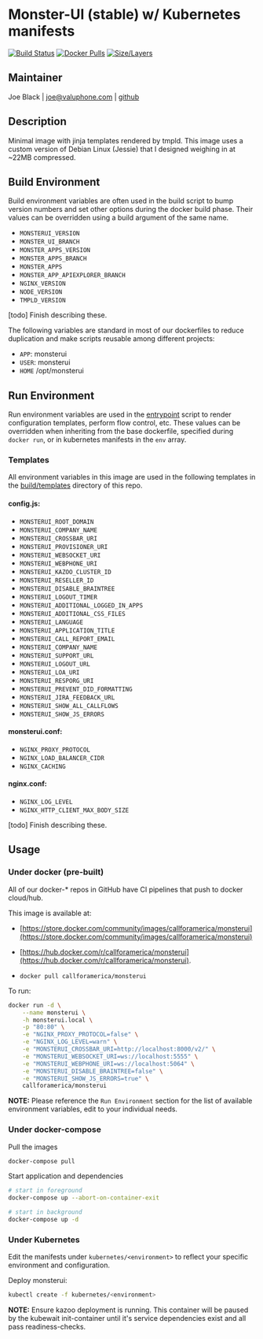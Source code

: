 # Monster-UI (stable) w/ Kubernetes manifests

[![Build Status](https://travis-ci.org/sip-li/docker-monsterui.svg?branch=master)](https://travis-ci.org/sip-li/docker-monsterui) [![Docker Pulls](https://img.shields.io/docker/pulls/callforamerica/monsterui.svg)](https://hub.docker.com/r/callforamerica/monsterui) [![Size/Layers](https://images.microbadger.com/badges/image/callforamerica/monsterui.svg)](https://microbadger.com/images/callforamerica/monsterui)

## Maintainer
Joe Black | <joe@valuphone.com> | [github](https://github.com/joeblackwaslike)


## Description
Minimal image with jinja templates rendered by tmpld.  This image uses a custom version of Debian Linux (Jessie) that I designed weighing in at ~22MB compressed.


## Build Environment
Build environment variables are often used in the build script to bump version numbers and set other options during the docker build phase.  Their values can be overridden using a build argument of the same name.
* `MONSTERUI_VERSION`
* `MONSTER_UI_BRANCH`
* `MONSTER_APPS_VERSION`
* `MONSTER_APPS_BRANCH`
* `MONSTER_APPS`
* `MONSTER_APP_APIEXPLORER_BRANCH`
* `NGINX_VERSION`
* `NODE_VERSION`
* `TMPLD_VERSION`

[todo] Finish describing these.


The following variables are standard in most of our dockerfiles to reduce duplication and make scripts reusable among different projects:
* `APP`: monsterui
* `USER`: monsterui
* `HOME` /opt/monsterui


## Run Environment
Run environment variables are used in the [entrypoint](entrypoint) script to render configuration templates, perform flow control, etc.  These values can be overridden when inheriting from the base dockerfile, specified during `docker run`, or in kubernetes manifests in the `env` array.


### Templates
All environment variables in this image are used in the following templates in the [build/templates](build/templates) directory of this repo.


#### config.js:
* `MONSTERUI_ROOT_DOMAIN`
* `MONSTERUI_COMPANY_NAME`
* `MONSTERUI_CROSSBAR_URI`
* `MONSTERUI_PROVISIONER_URI`
* `MONSTERUI_WEBSOCKET_URI`
* `MONSTERUI_WEBPHONE_URI`
* `MONSTERUI_KAZOO_CLUSTER_ID`
* `MONSTERUI_RESELLER_ID`
* `MONSTERUI_DISABLE_BRAINTREE`
* `MONSTERUI_LOGOUT_TIMER`
* `MONSTERUI_ADDITIONAL_LOGGED_IN_APPS`
* `MONSTERUI_ADDITIONAL_CSS_FILES`
* `MONSTERUI_LANGUAGE`
* `MONSTERUI_APPLICATION_TITLE`
* `MONSTERUI_CALL_REPORT_EMAIL`
* `MONSTERUI_COMPANY_NAME`
* `MONSTERUI_SUPPORT_URL`
* `MONSTERUI_LOGOUT_URL`
* `MONSTERUI_LOA_URI`
* `MONSTERUI_RESPORG_URI`
* `MONSTERUI_PREVENT_DID_FORMATTING`
* `MONSTERUI_JIRA_FEEDBACK_URL`
* `MONSTERUI_SHOW_ALL_CALLFLOWS`
* `MONSTERUI_SHOW_JS_ERRORS`


#### monsterui.conf:
* `NGINX_PROXY_PROTOCOL`
* `NGINX_LOAD_BALANCER_CIDR`
* `NGINX_CACHING`


#### nginx.conf:
* `NGINX_LOG_LEVEL`
* `NGINX_HTTP_CLIENT_MAX_BODY_SIZE`

[todo] Finish describing these.


## Usage
### Under docker (pre-built)
All of our docker-* repos in GitHub have CI pipelines that push to docker cloud/hub.  

This image is available at:
* [https://store.docker.com/community/images/callforamerica/monsterui](https://store.docker.com/community/images/callforamerica/monsterui)
*  [https://hub.docker.com/r/callforamerica/monsterui](https://hub.docker.com/r/callforamerica/monsterui).

* `docker pull callforamerica/monsterui`

To run:

```bash
docker run -d \
    --name monsterui \
    -h monsterui.local \
    -p "80:80" \
    -e "NGINX_PROXY_PROTOCOL=false" \
    -e "NGINX_LOG_LEVEL=warn" \
    -e "MONSTERUI_CROSSBAR_URI=http://localhost:8000/v2/" \
    -e "MONSTERUI_WEBSOCKET_URI=ws://localhost:5555" \
    -e "MONSTERUI_WEBPHONE_URI=ws://localhost:5064" \
    -e "MONSTERUI_DISABLE_BRAINTREE=false" \
    -e "MONSTERUI_SHOW_JS_ERRORS=true" \
    callforamerica/monsterui
```

**NOTE:** Please reference the `Run Environment` section for the list of available environment variables, edit to your individual needs.


### Under docker-compose
Pull the images
```bash
docker-compose pull
```

Start application and dependencies
```bash
# start in foreground
docker-compose up --abort-on-container-exit

# start in background
docker-compose up -d
```


### Under Kubernetes
Edit the manifests under `kubernetes/<environment>` to reflect your specific environment and configuration.

Deploy monsterui:
```bash
kubectl create -f kubernetes/<environment>
```

**NOTE:** Ensure kazoo deployment is running.  This container will be paused by the kubewait init-container until it's service dependencies exist and all pass readiness-checks.
